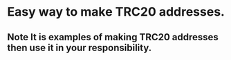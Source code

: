 # Easy way to make TRC20 addresses.
## Note It is examples of making TRC20 addresses then use it in your responsibility.

